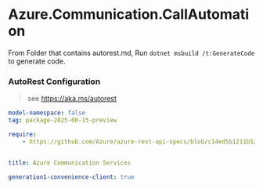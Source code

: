# Azure.Communication.CallAutomation

From Folder that contains autorest.md, Run `dotnet msbuild /t:GenerateCode` to generate code.

### AutoRest Configuration
> see https://aka.ms/autorest

```yaml
model-namespace: false
tag: package-2025-08-15-preview

require:
    - https://github.com/Azure/azure-rest-api-specs/blob/c14ed5b1211b521987bffcd64dcca98a773977ec/specification/communication/data-plane/CallAutomation/readme.md


title: Azure Communication Services

generation1-convenience-client: true
```
